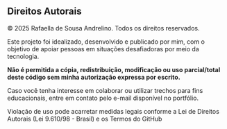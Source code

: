 ## Direitos Autorais

© 2025 Rafaella de Sousa Andrelino. Todos os direitos reservados.

Este projeto foi idealizado, desenvolvido e publicado por mim, com o objetivo de apoiar pessoas em situações desafiadoras por meio da tecnologia.

**Não é permitida a cópia, redistribuição, modificação ou uso parcial/total deste código sem minha autorização expressa por escrito.**

Caso você tenha interesse em colaborar ou utilizar trechos para fins educacionais, entre em contato pelo e-mail disponível no portfólio.

Violação de uso pode acarretar medidas legais conforme a Lei de Direitos Autorais (Lei 9.610/98 - Brasil) e os Termos do GitHub